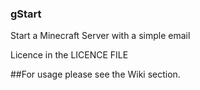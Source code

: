 ### gStart
Start a Minecraft Server with a simple email

Licence in the LICENCE FILE

##For usage please see the Wiki section.
